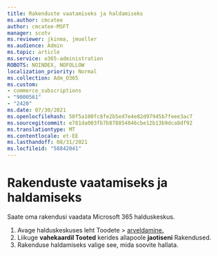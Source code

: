 ```yaml
---
title: Rakenduste vaatamiseks ja haldamiseks
ms.author: cmcatee
author: cmcatee-MSFT
manager: scotv
ms.reviewer: jkinma, jmueller
ms.audience: Admin
ms.topic: article
ms.service: o365-administration
ROBOTS: NOINDEX, NOFOLLOW
localization_priority: Normal
ms.collection: Adm_O365
ms.custom:
- commerce_subscriptions
- "9000561"
- "2420"
ms.date: 07/30/2021
ms.openlocfilehash: 50f5a100fc8fe2b5ed7e4e82d97945b7feee3ac7
ms.sourcegitcommit: e781da003fb7b878854846cbe12b13b9dca8df92
ms.translationtype: MT
ms.contentlocale: et-EE
ms.lasthandoff: 08/31/2021
ms.locfileid: "58842041"
---
```

# <a name="how-to-view-and-manage-apps"></a>Rakenduste vaatamiseks ja haldamiseks

Saate oma rakendusi vaadata Microsoft 365 halduskeskus.

1. Avage halduskeskuses leht Toodete  >  [arveldamine.](https://go.microsoft.com/fwlink/p/?linkid=842054)
2. Liikuge **vahekaardil Tooted** kerides allapoole **jaotiseni** Rakendused.
3. Rakenduse haldamiseks valige see, mida soovite hallata.